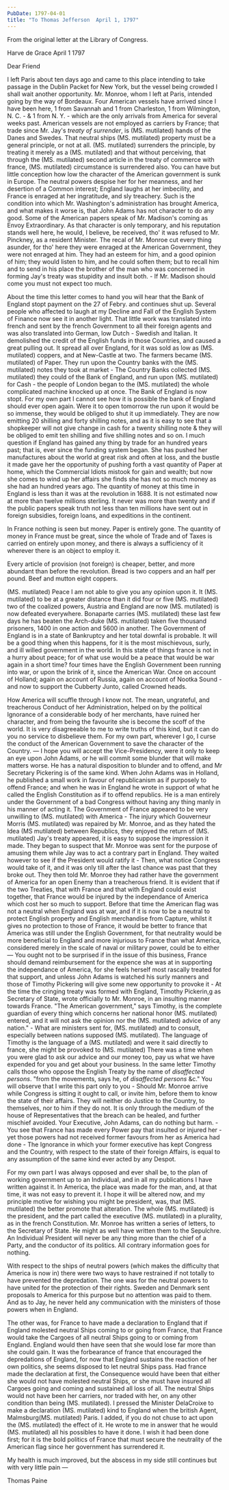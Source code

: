```yaml
---
PubDate: 1797-04-01
title: "To Thomas Jefferson  April 1, 1797"
---
```


   From the original letter at the Library of Congress.

   Harve de Grace April 1 1797

   Dear Friend

   I left Paris about ten days ago and came to this place intending to take
   passage in the Dublin Packet for New York, but the vessel being crowded I
   shall wait another opportunity. Mr. Monroe, whom I left at Paris, intended
   going by the way of Bordeaux. Four American vessels have arrived since I
   have been here, 1 from Savannah and 1 from Charleston, 1 from
   Wilmington, N. C. - & 1 from N. Y. - which are the only arrivals
   from America for several weeks past. American vessels are not employed as
   carriers by France; that trade since Mr. Jay's *treaty of surrender*, is
   (MS. mutilated) hands of the Danes and Swedes. That neutral ships (MS. 
   mutilated) property must be a general principle, or not at all. (MS. mutilated)
   surrenders the principle, by treating it merely as a (MS. mutilated) and
   that without perceiving, that through the (MS. mutilated) second article
   in the treaty of commerce with france, (MS. mutilated) circumstance is
   surrendered also. You can have but little conception how low the
   character of the American government is sunk in Europe. The neutral powers
   despise her for her meanness, and her desertion of a Common interest;
   England laughs at her imbecility, and France is enraged at her
   ingratitude, and sly treachery. Such is the condition into which Mr.
   Washington's administration has brought America, and what makes it worse
   is, that John Adams has not character to do any good. Some of the American
   papers speak of Mr. Madison's coming as Envoy Extraordinary. As that
   character is only temporary, and his reputation stands well here, he
   would, I believe, be received, tho' it was refused to Mr. Pinckney, as a
   resident Minister. The recal of Mr. Monroe cut every thing asunder, for
   tho' here they were enraged at the American Government, they were not
   enraged at him. They had an esteem for him, and a good opinion of him;
   they would listen to him, and he could soften them; but to recall him and
   to send in his place the brother of the man who was concerned in forming
   Jay's treaty was stupidity and insult both. - If Mr. Madison should come you
   must not expect too much.

   About the time this letter comes to hand you will hear that the Bank of
   England stopt payment on the 27 of Febry. and continues shut up.
   Several people who affected to laugh at my Decline and Fall of the English
   System of Finance now see it in another light. That little work was
   translated into french and sent by the french Government to all their
   foreign agents and was also translated into German, low Dutch - Swedish and
   Italian. It demolished the credit of the English funds in those Countries,
   and caused a great pulling out. It spread all over England, for it was
   sold as low as (MS. mutilated) coppers, and at New-Castle at two. The
   farmers became (MS. mutilated) of Paper. They run upon the Country banks
   with the (MS. mutilated) notes they took at market - The Country Banks
   collected (MS. mutilated) they could of the Bank of England, and run upon
   (MS. mutilated) for Cash - the people of London began to the (MS. mutilated) 
   the whole complicated machine knocked up at once. The Bank of England is
   now stopt. For my own part I cannot see how it is possible the bank of
   England should ever open again. Were it to open tomorrow the run upon it
   would be so immense, they would be obliged to shut it up immediately. They
   are now emitting 20 shilling and forty shilling notes, and as it is easy
   to see that a shopkeeper will not give change in cash for a twenty
   shilling note & they will be obliged to emit ten shilling and five shilling
   notes and so on. I much question if England has gained any thing by trade
   for an hundred years past; that is, ever since the funding system began.
   She has pushed her manufactures about the world at great risk and often at
   loss, and the bustle it made gave her the opportunity of pushing forth a
   vast quantity of Paper at home, which the Commercial Idiots mistook for
   gain and wealth; but now she comes to wind up her affairs she finds she
   has not so much money as she had an hundred years ago. The quantity of
   money at this time in England is less than it was at the revolution in
   1688. It is not estimated now at more than twelve millions sterling. It
   never was more than twenty and if the public papers speak truth not less
   than ten millions have sent out in foreign subsidies, foreign
   loans, and expeditions in the continent.

   In France nothing is seen but money. Paper is entirely gone. The quantity
   of money in France must be great, since the whole of Trade and of Taxes is
   carried on entirely upon money, and there is always a sufficiency of it
   wherever there is an object to employ it.

   Every article of provision (not foreign) is cheaper, better, and more
   abundant than before the revolution. Bread is two coppers and an half per
   pound. Beef and mutton eight coppers.

   (MS. mutilated) Peace I am not able to give you any opinion upon it. It
   (MS. mutilated) to be at a greater distance than it did four or five (MS. 
   mutilated) two of the coalized powers, Austria and England are now
   (MS. mutilated) is now defeated everywhere. Bonaparte carries (MS.
   mutilated) these last few days he has beaten the Arch-duke (MS. mutilated)
   taken five thousand prisoners, 1400 in one action and 5600 in another.
   The Government of England is in a state of Bankruptcy and her total
   downfal is probable. It will be a good thing when this happens, for it is
   the most mischievous, surly, and ill willed government in the world. In
   this state of things france is not in a hurry about peace; for of what use
   would be a peace that would be war again in a short time? four times have
   the English Government been running into war, or upon the brink of it,
   since the American War. Once on account of Holland; again on account of
   Russia, again on account of Nootka Sound - and now to support the Cubberty
   Junto, called Crowned heads.

   How America will scuffle through I know not. The mean, ungrateful, and
   treacherous Conduct of her Administration, helped on by the political
   Ignorance of a considerable body of her merchants, have ruined her
   character, and from being the favourite she is become the scoff of the
   world. It is very disagreeable to me to write truths of this kind, but it
   can do you no service to disbelieve them. For my own part, wherever I go,
   I curse the conduct of the American Government to save the character of
   the Country. &mdash; I hope you will accept the Vice-Presidency, were it only to
   keep an eye upon John Adams, or he will commit some blunder that will
   make matters worse. He has a natural disposition to blunder and to offend,
   and Mr Secretary Pickering is of the same kind. When John Adams was in
   Holland, he published a small work in favour of republicanism as if
   purposely to offend France; and when he was in England he wrote in support
   of what he called the English Constitution as if to offend republics. He is
   a man entirely under the Government of a bad Congress without having
   any thing manly in his manner of acting it. The Government of France 
   appeared to be very unwilling to (MS. mutilated) with America - The injury 
   which Gouverneur Morris (MS. mutilated) was
   repaired by Mr. Monroe, and as they hated the Idea (MS mutilated) 
   between Republics, they enjoyed the return of (MS. mutilated)
   Jay's treaty appeared, it is easy to suppose the impression it made. They
   began to suspect that Mr. Monroe was sent for the purpose of amusing them
   while Jay was to act a contrary part in England. They waited however to
   see if the President would ratify it - Then, what notice Congress would
   take of it, and it was only till after the last chance was past that
   they broke out. They then told Mr. Monroe they had rather have the
   government of America for an open Enemy than a treacherous friend. It is
   evident that if the two Treaties, that with France and that with England
   could exist together, that France would be injured by the independance of
   America which cost her so much to support. Before that time the American
   flag was not a neutral when England was at war, and if it is now to be a
   neutral to protect English property and English merchandise from Capture,
   whilst it gives no protection to those of France, it would be better to
   france that America was still under the English Government, for that
   neutrality would be more beneficial to England and more injurious to
   France than what America, considered merely in the scale of naval or
   military power, could be to either &mdash; You ought not to be surprised if in
   the issue of this business, France should demand reimbursement for the
   expence she was at in supporting the independance of America, for she
   feels herself most rascally treated for that support, and unless John
   Adams is watched his surly manners and those of Timothy Pickering will
   give some new opportunity to provoke it - At the time the cringing treaty
   was formed with England, Timothy Pickerin,g as Secretary of State, wrote
   officially to Mr. Monroe, in an insulting manner towards France. "The
   American government," says Timothy, is the complete guardian of
   every thing which concerns her national honor (MS. mutilated) entered, and it
   will not ask the opinion nor the (MS. mutilated) advice of any nation." - 
   What are ministers sent for, (MS. mutilated) and to consult,
   especially between nations supposed (MS. mutilated). The language of
   Timothy is the language of a (MS. mutilated) and were it said directly to
   france, she might be provoked to (MS. mutilated) There was a time when you were
   glad to ask our advice and our money too, pay us what we have expended
   for you and get about your business. In the same letter Timothy calls
   those who oppose the English Treaty by the name of *disaffected persons*.
   "from the movements, says he, of *disaffected persons* &c." You will
   observe that I write this part only to you - Should Mr. Monroe arrive while
   Congress is sitting it ought to call, or invite him, before them to know
   the state of their affairs. They will neither do Justice to the Country,
   to themselves, nor to him if they do not. It is only through the medium of
   the house of Representatives that the breach can be healed, and further
   mischief avoided. Your Executive, John Adams, can do nothing but harm. - You
   see that France has made every Power pay that insulted or injured her - yet
   those powers had not received former favours from her as America had done - 
   The Ignorance in which your former executive has kept Congress and the
   Country, with respect to the state of their foreign Affairs, is equal to
   any assumption of the same kind ever acted by any Despot.

   For my own part I was always opposed and ever shall be, to the plan of
   working government up to an Individual, and in all my publications I have
   written against it. In America, the place was made for the man, and, at
   that time, it was not easy to prevent it. I hope it will be altered now,
   and my principle motive for wishing you might be president, was, that
   (MS. mutilated) the better promote that alteration. The whole (MS. mutilated) 
   is the president, and the part called the executive (MS. mutilated) in a 
   plurality, as in the french Constitution. Mr. Monroe has
   written a series of letters, to the Secretary of State. He might as well
   have written them to the Sepulchre. An Individual President will never be
   any thing more than the chief of a Party, and the conductor of its
   politics. All contrary information goes for nothing.

   With respect to the ships of neutral powers (which makes the difficulty
   that America is now in) there were two ways to have restrained if not
   totally to have prevented the depredation. The one was for the neutral
   powers to have united for the protection of their rights. Sweden and
   Denmark sent proposals to America for this purpose but no attention was
   paid to them. And as to Jay, he never held any communication with the
   ministers of those powers when in England. 
   
   The other was, for France to
   have made a declaration to England that if England molested neutral Ships
   coming to or going from France, that France would take the Cargoes of all
   neutral Ships going to or coming from England. England would then have
   seen that she would lose far more than she could gain. It was the
   forbearance of france that encouraged the depredations of England, for now
   that England sustains the reaction of her own politics, she seems disposed
   to let neutral Ships pass. Had france made the declaration at first, the
   Consequence would have been that either she would not have molested neutral 
   Ships, or she must have insured all Cargoes going and coming and sustained all 
   loss of all. The neutral Ships would not have been her
   carriers, nor traded with her, on any other condition than being
   (MS. mutilated). I pressed the Minister DelaCroixe to make a declaration (MS. 
   mutilated) kind to England when the british Agent, Malmsburg(MS. mutilated) 
   Paris. I added, if you do not chuse to act upon the (MS. mutilated) the effect 
   of it. He wrote to me in answer that he would (MS. mutilated) all his
   possibles to have it done. I wish it had been done first; for it is the
   bold politics of France that must secure the neutrality of the American
   flag since her government has surrendered it.

   My health is much improved, but the abscess in my side still continues but
   with very little pain &mdash;

   Thomas Paine


